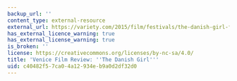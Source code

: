 ```yaml
---
backup_url: ''
content_type: external-resource
external_url: https://variety.com/2015/film/festivals/the-danish-girl-film-review-eddie-redmayne-1201586696/
has_external_licence_warning: true
has_external_license_warning: true
is_broken: ''
license: https://creativecommons.org/licenses/by-nc-sa/4.0/
title: 'Venice Film Review: ''The Danish Girl'''
uid: c40482f5-7ca0-4a12-934e-b9a0d2df32d0
---
```

